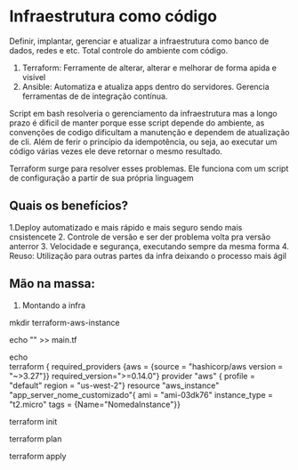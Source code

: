 # Infraestrutura como código
Definir, implantar, gerenciar e atualizar a infraestrutura como banco de dados, redes e etc. Total controle do ambiente com código.

1. Terraform: Ferramente de alterar, alterar e melhorar de forma apida e visivel
2. Ansible: Automatiza e atualiza apps dentro do servidores. Gerencia ferramentas de de integração contínua.

Script em bash resolveria o gerenciamento da infraestrutura mas a longo prazo é dificil de manter porque esse script depende do ambiente, as convenções de codigo dificultam a manutenção 
e dependem de atualização de cli. Além de ferir o princípio da idempotência, ou seja, ao executar um código várias vezes ele deve retornar o mesmo resultado.

Terraform surge para resolver esses problemas. 
Ele funciona com um script de configuração a partir de sua própria linguagem

## Quais os benefícios?
1.Deploy automatizado e mais rápido e mais seguro sendo mais cnsistencete
2. Controle de versão e ser der problema volta pra versão anterror
3. Velocidade e segurança, executando sempre da mesma forma
4. Reuso: Utilização para outras partes da infra deixando o processo mais ágil

## Mão na massa:

1. Montando a infra

mkdir terraform-aws-instance

echo "" >> main.tf

echo \
terraform { required_providers {aws = {source = "hashicorp/aws version = "~>3.27"}} required_version=">=0.14.0"}
provider "aws" { profile = "default" region = "us-west-2"}
resource "aws_instance" "app_server_nome_customizado"{ ami = "ami-03dk76" instance_type = "t2.micro" tags = {Name="NomedaInstance"}}

terraform init

terraform plan

terraform apply

